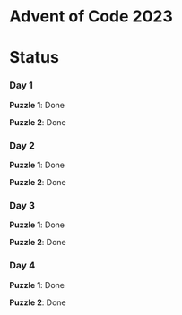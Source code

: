 # Advent of Code 2023

# Status

### Day 1
**Puzzle 1**: Done

**Puzzle 2**: Done

### Day 2
**Puzzle 1**: Done

**Puzzle 2**: Done

### Day 3
**Puzzle 1**: Done

**Puzzle 2**: Done

### Day 4
**Puzzle 1**: Done

**Puzzle 2**: Done